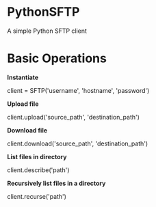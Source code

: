 # PythonSFTP
A simple Python SFTP client

# Basic Operations

**Instantiate**

client = SFTP('username', 'hostname', 'password')

**Upload file**

client.upload('source_path', 'destination_path')

**Download file**

client.download('source_path', 'destination_path')

**List files in directory**

client.describe('path')

**Recursively list files in a directory**

client.recurse('path')

